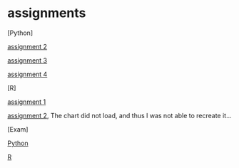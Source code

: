 # assignments
[Python]

[assignment 2](https://github.com/fleurdeloijer/assignments/blob/master/assignment2%20(2).ipynb)

[assignment 3](https://github.com/fleurdeloijer/assignments/blob/master/assignment3.ipynb)

[assignment 4](https://github.com/fleurdeloijer/assignments/blob/master/assignment4%20(1).ipynb)

[R]

[assignment 1](https://github.com/fleurdeloijer/assignments/blob/master/Graded_assignment1.ipynb)

[assignment 2](https://github.com/fleurdeloijer/assignments/blob/master/Graded_assignment_2.ipynb),
The chart did not load, and thus I was not able to recreate it... 

[Exam]

[Python](https://github.com/fleurdeloijer/assignments/blob/master/exam_june_7_2018.ipynb)

[R](https://github.com/fleurdeloijer/assignments/blob/master/Exam_student.ipynb) 
